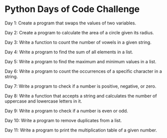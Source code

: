 # Python Days of Code Challenge

Day 1: Create a program that swaps the values of two variables.

Day 2: Create a program to calculate the area of a circle given its radius.

Day 3: Write a function to count the number of vowels in a given string.

Day 4: Write a program to find the sum of all elements in a list.

Day 5: Write a program to find the maximum and minimum values in a list.

Day 6: Write a program to count the occurrences of a specific character in a string.

Day 7: Write a program to check if a number is positive, negative, or zero.

Day 8: Write a function that accepts a string and calculates the number of uppercase and lowercase letters in it.

Day 9: Write a program to check if a number is even or odd.

Day 10: Write a program to remove duplicates from a list.

Day 11: Write a program to print the multiplication table of a given number.
